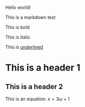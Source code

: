 Hello world!  
  
This is a markdown test  
  
This is bold

This is italic

This is <u>underlined</u>

# This is a header 1

## This is a header 2

This is an equation: $x=3\omega+1$

